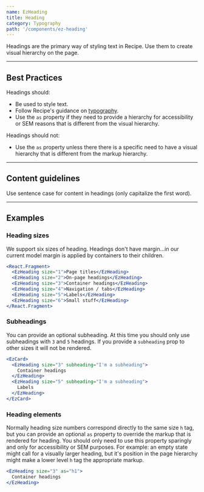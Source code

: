 ```yaml
---
name: EzHeading
title: Heading
category: Typography
path: '/components/ez-heading'
---
```


Headings are the primary way of styling text in Recipe. Use them to create visual hierarchy on the page.

---

## Best Practices

Headings should:

- Be used to style text.
- Follow Recipe's guidance on [typography](/styles/style#typography).
- Use the `as` property if they need to provide a hierarchy for accessibility or SEM reasons that is different from the visual hierarchy.

Headings should not:

- Use the `as` property unless there there is a specific need to have a visual hierarchy that is different from the markup hierarchy.

---

## Content guidelines

Use sentence case for content in headings (only capitalize the first word).

---

## Examples

### Heading sizes

We support six sizes of heading. Headings don't have margin...in our current model margin is applied by containers to their children.

```jsx
<React.Fragment>
  <EzHeading size="1">Page titles</EzHeading>
  <EzHeading size="2">On-page headings</EzHeading>
  <EzHeading size="3">Container headings</EzHeading>
  <EzHeading size="4">Navigation / tabs</EzHeading>
  <EzHeading size="5">Labels</EzHeading>
  <EzHeading size="6">Small stuff</EzHeading>
</React.Fragment>
```

### Subheadings

You can provide an optional subheading. At this time you should only use subheadings with `3` and `5` headings. If you provide a `subheading` prop to other sizes it will not be rendered.

```jsx
<EzCard>
  <EzHeading size="3" subheading="I'm a subheading">
    Container headings
  </EzHeading>
  <EzHeading size="5" subheading="I'm a subheading">
    Labels
  </EzHeading>
</EzCard>
```

### Heading elements

Normally heading size numbers correspond directly to the same size `h` tag, but you can provide an optional `as` property to override the markup that is rendered for heading. You should only need to use this property sparingly and only for accessibility or SEM purposes. For example: an empty state might call for a visually larger heading, but it's position in the page hierarchy might make a lower level `h` tag the appropriate markup.

```jsx
<EzHeading size="3" as="h1">
  Container headings
</EzHeading>
```

